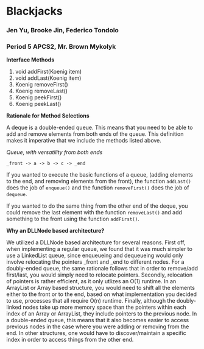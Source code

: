 # Blackjacks
### Jen Yu, Brooke Jin, Federico Tondolo
### Period 5 APCS2, Mr. Brown Mykolyk
**Interface Methods**
1. void addFirst(Koenig item)
2. void addLast(Koenig item)
3. Koenig removeFirst()
4. Koenig removeLast()
5. Koenig peekFirst()
6. Koenig peekLast()

**Rationale for Method Selections** 

A deque is a double-ended queue. This means that you need to be able to add and remove elements from both ends of the queue. This definition makes it imperative that we include the methods listed above. 

*Queue, with versatility from both ends*
```
_front -> a -> b -> c -> _end
```
If you wanted to execute the basic functions of a queue, (adding elements to the end, and removing elements from the front), the function ```addLast()``` does the job of ```enqueue()``` and the function ```removeFirst()``` does the job of ```dequeue```. 

If you wanted to do the same thing from the other end of the deque, you could remove the last element with the function ```removeLast()``` and add something to the front using the function ```addFirst()```. 

**Why an DLLNode based architecture?**  

We utilized a DLLNode based architecture for several reasons. First off, when implementing a regular queue, we found that it was much simpler to use a LinkedList queue, since enqueueing and dequeueing would only involve relocating the pointers \_front and \_end to different nodes. For a doubly-ended queue, the same rationale follows that in order to remove/add first/last, you would simply need to relocate pointers. Secondly, relocation of pointers is rather efficient, as it only utlizes an O(1) runtime. In an ArrayList or Array based structure, you would need to shift all the elements either to the front or to the end, based on what implementation you decided to use, processes that all require O(n) runtime. Finally, although the doubly-linked nodes take up more memory space than the pointers within each index of an Array or ArrayList, they include pointers to the previous node. In a double-ended queue, this means that it also becomes easier to access previous nodes in the case where you were adding or removing from the end. In other structures, one would have to discover/maintain a specific index in order to access things from the other end. 
